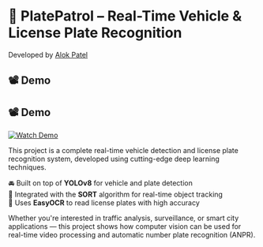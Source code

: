 # 🚗 PlatePatrol – Real-Time Vehicle & License Plate Recognition  
Developed by [Alok Patel](https://github.com/alok2608)
## 📽 Demo

## 📽 Demo

[![Watch Demo](media/demo-thumbnail.png)](demo.mp4)



This project is a complete real-time vehicle detection and license plate recognition system, developed using cutting-edge deep learning techniques.

🚘 Built on top of **YOLOv8** for vehicle and plate detection  
🔁 Integrated with the **SORT** algorithm for real-time object tracking  
🔡 Uses **EasyOCR** to read license plates with high accuracy

Whether you're interested in traffic analysis, surveillance, or smart city applications — this project shows how computer vision can be used for real-time video processing and automatic number plate recognition (ANPR).


